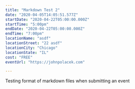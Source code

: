 ```yaml
---
title: "Markdown Test 2"
date: "2020-04-05T14:05:51.577Z"
startDate: "2020-04-22T05:00:00.000Z"
startTime: "5:00pm"
endDate: "2020-04-22T05:00:00.000Z"
endTime: "7:00pm"
locationName: "asdf"
locationStreet: "22 asdf"
locationCity: "Chicago"
locationState: "IL"
cost: "FREE"
eventUrl: "https://johnpolacek.com"

---
```


Testing format of markdown files when submitting an event

